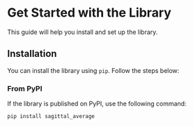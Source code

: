 # Get Started with the Library

This guide will help you install and set up the library.

## Installation

You can install the library using `pip`. Follow the steps below:

### From PyPI
If the library is published on PyPI, use the following command:
```bash
pip install sagittal_average
